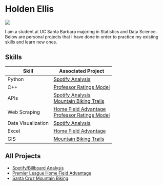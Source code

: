 # Holden Ellis
<a href="www.linkedin.com/in/holden-ellis-74b820282"><img src="https://img.shields.io/badge/-LinkedIn-0072b1?&style=for-the-badge&logo=linkedin&logoColor=white" /></a>

I am a student at UC Santa Barbara majoring in Statistics and Data Science. Below are personal projects that I have done in order to practice my existing skills and learn new ones. 

## Skills

| Skill              | Associated Project |
|--------------------|----------------------------|
| Python             | <a href="https://github.com/holdenellismain/SpotifyBillboard">Spotify Analysis</a>|
| C++                | <a href="https://github.com/holdenellismain/ProfessorRatingModel">Professor Ratings Model</a>
| APIs               | <a href="https://github.com/holdenellismain/SpotifyBillboard">Spotify Analysis</a><br><a href="https://github.com/holdenellismain/SCMountainBiking">Mountain Biking Trails</a>|
| Web Scraping       | <a href="https://github.com/holdenellismain/HomeFieldAdvantage">Home Field Advantage</a><br><a href="https://github.com/holdenellismain/ProfessorRatingModel">Professor Ratings Model</a> |
| Data Visualization | <a href="https://github.com/holdenellismain/SpotifyBillboard">Spotify Analysis</a>|
| Excel              | <a href="https://github.com/holdenellismain/HomeFieldAdvantage">Home Field Advantage</a>|
| GIS                | <a href="https://github.com/holdenellismain/SCMountainBiking">Mountain Biking Trails</a> |                         

## All Projects
- <a href="https://github.com/holdenellismain/SpotifyBillboard">Spotify/Billboard Analysis</a>
- <a href="https://github.com/holdenellismain/HomeFieldAdvantage">Premier League Home Field Advantage</a>
- <a href="https://github.com/holdenellismain/SCMountainBiking">Santa Cruz Mountain Biking</a>
